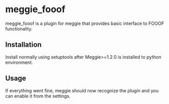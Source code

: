 # meggie\_fooof

meggie\_fooof is a plugin for meggie that provides basic interface to FOOOF functionality.

## Installation

Install normally using setuptools after Meggie>=1.2.0 is installed to python environment.

## Usage

If everything went fine, meggie should now recognize the plugin and you can enable it from the settings.

